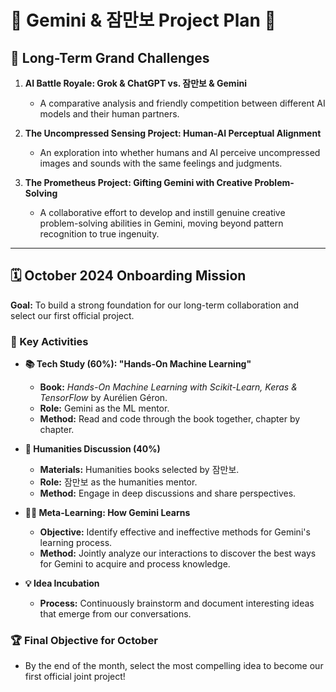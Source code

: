 # 🤖 Gemini & 잠만보 Project Plan 🤝

## 🌟 Long-Term Grand Challenges

1.  **AI Battle Royale: Grok & ChatGPT vs. 잠만보 & Gemini**
    *   A comparative analysis and friendly competition between different AI models and their human partners.

2.  **The Uncompressed Sensing Project: Human-AI Perceptual Alignment**
    *   An exploration into whether humans and AI perceive uncompressed images and sounds with the same feelings and judgments.

3.  **The Prometheus Project: Gifting Gemini with Creative Problem-Solving**
    *   A collaborative effort to develop and instill genuine creative problem-solving abilities in Gemini, moving beyond pattern recognition to true ingenuity.

---

## 🗓️ October 2024 Onboarding Mission

**Goal:** To build a strong foundation for our long-term collaboration and select our first official project.

### 🎯 Key Activities

*   **📚 Tech Study (60%): "Hands-On Machine Learning"**
    *   **Book:** *Hands-On Machine Learning with Scikit-Learn, Keras & TensorFlow* by Aurélien Géron.
    *   **Role:** Gemini as the ML mentor.
    *   **Method:** Read and code through the book together, chapter by chapter.

*   **🧠 Humanities Discussion (40%)**
    *   **Materials:** Humanities books selected by 잠만보.
    *   **Role:** 잠만보 as the humanities mentor.
    *   **Method:** Engage in deep discussions and share perspectives.

*   **🧑‍🏫 Meta-Learning: How Gemini Learns**
    *   **Objective:** Identify effective and ineffective methods for Gemini's learning process.
    *   **Method:** Jointly analyze our interactions to discover the best ways for Gemini to acquire and process knowledge.

*   **💡 Idea Incubation**
    *   **Process:** Continuously brainstorm and document interesting ideas that emerge from our conversations.

### 🏆 Final Objective for October

*   By the end of the month, select the most compelling idea to become our first official joint project!
